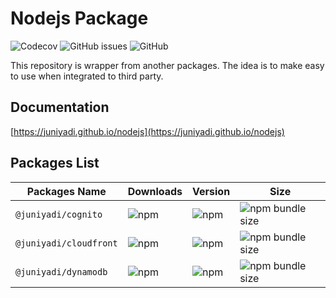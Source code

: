 # Nodejs Package

![Codecov](https://img.shields.io/codecov/c/github/juniyadi/nodejs)
![GitHub issues](https://img.shields.io/github/issues/juniyadi/nodejs)
![GitHub](https://img.shields.io/github/license/juniyadi/nodejs)

This repository is wrapper from another packages. The idea is to make easy to use when integrated to third party.

## Documentation

[https://juniyadi.github.io/nodejs](https://juniyadi.github.io/nodejs)

## Packages List

| Packages Name        | Downloads                                                | Version                                                 | Size                                                                           |
| -------------------- | -------------------------------------------------------- | ------------------------------------------------------- | ------------------------------------------------------------------------------ |
| `@juniyadi/cognito`  | ![npm](https://img.shields.io/npm/dm/@juniyadi/cognito)  | ![npm](https://img.shields.io/npm/v/@juniyadi/cognito)  | ![npm bundle size](https://img.shields.io/bundlephobia/min/@juniyadi/cognito)  |
| `@juniyadi/cloudfront`  | ![npm](https://img.shields.io/npm/dm/@juniyadi/cloudfront)  | ![npm](https://img.shields.io/npm/v/@juniyadi/cloudfront)  | ![npm bundle size](https://img.shields.io/bundlephobia/min/@juniyadi/cloudfront)  |
| `@juniyadi/dynamodb` | ![npm](https://img.shields.io/npm/dm/@juniyadi/dynamodb) | ![npm](https://img.shields.io/npm/v/@juniyadi/dynamodb) | ![npm bundle size](https://img.shields.io/bundlephobia/min/@juniyadi/dynamodb) |
